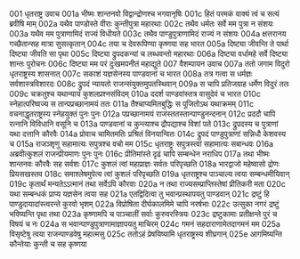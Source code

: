 001	धृतराष्ट्र उवाच
001a	भीष्मः शान्तनवो विद्वान्द्रोणश्च भगवानृषिः
001c	हितं परमकं वाक्यं त्वं च सत्यं ब्रवीषि माम्
002a	यथैव पाण्डोस्ते वीराः कुन्तीपुत्रा महारथाः
002c	तथैव धर्मतः सर्वे मम पुत्रा न संशयः
003a	यथैव मम पुत्राणामिदं राज्यं विधीयते
003c	तथैव पाण्डुपुत्राणामिदं राज्यं न संशयः
004a	क्षत्तरानय गच्छैतान्सह मात्रा सुसत्कृतान्
004c	तया च देवरूपिण्या कृष्णया सह भारत
005a	दिष्ट्या जीवन्ति ते पार्था दिष्ट्या जीवति सा पृथा
005c	दिष्ट्या द्रुपदकन्यां च लब्धवन्तो महारथाः
006a	दिष्ट्या वर्धामहे सर्वे दिष्ट्या शान्तः पुरोचनः
006c	दिष्ट्या मम परं दुःखमपनीतं महाद्युते
007	वैशम्पायन उवाच
007a	ततो जगाम विदुरो धृतराष्ट्रस्य शासनात्
007c	सकाशं यज्ञसेनस्य पाण्डवानां च भारत
008a	तत्र गत्वा स धर्मज्ञः सर्वशास्त्रविशारदः
008c	द्रुपदं न्यायतो राजन्संयुक्तमुपतस्थिवान्
009a	स चापि प्रतिजग्राह धर्मेण विदुरं ततः
009c	चक्रतुश्च यथान्यायं कुशलप्रश्नसंविदम्
010a	ददर्श पाण्डवांस्तत्र वासुदेवं च भारत
010c	स्नेहात्परिष्वज्य स तान्पप्रच्छानामयं ततः
011a	तैश्चाप्यमितबुद्धिः स पूजितोऽथ यथाक्रमम्
011c	वचनाद्धृतराष्ट्रस्य स्नेहयुक्तं पुनः पुनः
012a	पप्रच्छानामयं राजंस्ततस्तान्पाण्डुनन्दनान्
012c	प्रददौ चापि रत्नानि विविधानि वसूनि च
013a	पाण्डवानां च कुन्त्याश्च द्रौपद्याश्च विशां पते
013c	द्रुपदस्य च पुत्राणां यथा दत्तानि कौरवैः
014a	प्रोवाच चामितमतिः प्रश्रितं विनयान्वितः
014c	द्रुपदं पाण्डुपुत्राणां सन्निधौ केशवस्य च
015a	राजञ्शृणु सहामात्यः सपुत्रश्च वचो मम
015c	धृतराष्ट्रः सपुत्रस्त्वां सहामात्यः सबान्धवः
016a	अब्रवीत्कुशलं राजन्प्रीयमाणः पुनः पुनः
016c	प्रीतिमांस्ते दृढं चापि सम्बन्धेन नराधिप
017a	तथा भीष्मः शान्तनवः कौरवैः सह सर्वशः
017c	कुशलं त्वां महाप्राज्ञः सर्वतः परिपृच्छति
018a	भारद्वाजो महेष्वासो द्रोणः प्रियसखस्तव
018c	समाश्लेषमुपेत्य त्वां कुशलं परिपृच्छति
019a	धृतराष्ट्रश्च पाञ्चाल्य त्वया सम्बन्धमीयिवान्
019c	कृतार्थं मन्यतेऽऽत्मानं तथा सर्वेऽपि कौरवाः
020a	न तथा राज्यसम्प्राप्तिस्तेषां प्रीतिकरी मता
020c	यथा सम्बन्धकं प्राप्य यज्ञसेन त्वया सह
021a	एतद्विदित्वा तु भवान्प्रस्थापयतु पाण्डवान्
021c	द्रष्टुं हि पाण्डुदायादांस्त्वरन्ते कुरवो भृशम्
022a	विप्रोषिता दीर्घकालमिमे चापि नरर्षभाः
022c	उत्सुका नगरं द्रष्टुं भविष्यन्ति पृथा तथा
023a	कृष्णामपि च पाञ्चालीं सर्वाः कुरुवरस्त्रियः
023c	द्रष्टुकामाः प्रतीक्षन्ते पुरं च विषयं च नः
024a	स भवान्पाण्डुपुत्राणामाज्ञापयतु माचिरम्
024c	गमनं सहदाराणामेतदागमनं मम
025a	विसृष्टेषु त्वया राजन्पाण्डवेषु महात्मसु
025c	ततोऽहं प्रेषयिष्यामि धृतराष्ट्रस्य शीघ्रगान्
025e	आगमिष्यन्ति कौन्तेयाः कुन्ती च सह कृष्णया
